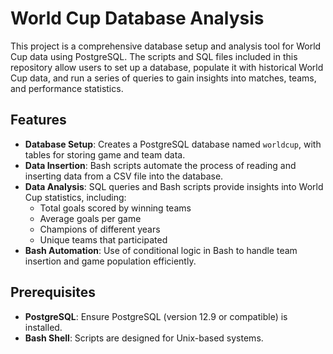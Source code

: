 # World Cup Database Analysis

This project is a comprehensive database setup and analysis tool for World Cup data using PostgreSQL. The scripts and SQL files included in this repository allow users to set up a database, populate it with historical World Cup data, and run a series of queries to gain insights into matches, teams, and performance statistics.

## Features

- **Database Setup**: Creates a PostgreSQL database named `worldcup`, with tables for storing game and team data.
- **Data Insertion**: Bash scripts automate the process of reading and inserting data from a CSV file into the database.
- **Data Analysis**: SQL queries and Bash scripts provide insights into World Cup statistics, including:
  - Total goals scored by winning teams
  - Average goals per game
  - Champions of different years
  - Unique teams that participated
- **Bash Automation**: Use of conditional logic in Bash to handle team insertion and game population efficiently.

## Prerequisites

- **PostgreSQL**: Ensure PostgreSQL (version 12.9 or compatible) is installed.
- **Bash Shell**: Scripts are designed for Unix-based systems.

